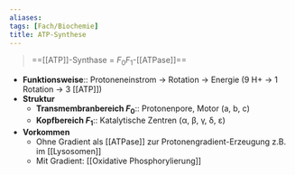 ```yaml
---
aliases: 
tags: [Fach/Biochemie]
title: ATP-Synthese
---
```


> ==[[ATP]]-Synthase = $F_{0}F_{1}$-[[ATPase]]==
- **Funktionsweise**:: Protoneneinstrom → Rotation → Energie (9 H+ → 1 Rotation → 3 [[ATP]])
- **Struktur**
	- **Transmembranbereich $F_{0}$**:: Protonenpore, Motor (a, b, c)
	- **Kopfbereich $F_{1}$**:: Katalytische Zentren (α, β, γ, δ, ε)
- **Vorkommen**
	- Ohne Gradient als [[ATPase]] zur Protonengradient-Erzeugung z.B. im [[Lysosomen]]
	- Mit Gradient: [[Oxidative Phosphorylierung]]